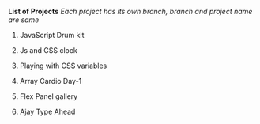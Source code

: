 **List of Projects**
_Each project has its own branch, branch and project name are same_

1. JavaScript Drum kit

2. Js and CSS clock

3. Playing with CSS variables

4. Array Cardio Day-1

5. Flex Panel gallery

6. Ajay Type Ahead
